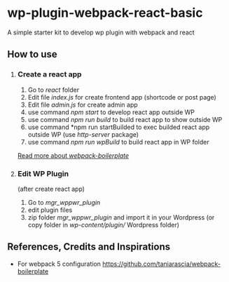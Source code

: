# wp-plugin-webpack-react-basic
A simple starter kit to develop wp plugin with webpack and react

## How to use

1. ### Create a react app
    1. Go to *react* folder
    2. Edit file *index.js* for create frontend app (shortcode or post page)
    3. Edit file *admin.js* for create admin app
    4. use command *npm start* to develop react app outside WP
    5. use command *npm run build* to build react app to show outside WP
    6. use command *npm run startBuilded to exec builded react app outside WP (use *http-server* package)
    7. use command *npm run wpBuild* to build react app in WP folder

    [Read more about *webpack-boilerplate*](react/README.md)

2. ### Edit WP Plugin
    (after create react app)
    1. Go to *mgr_wppwr_plugin*
    2. edit plugin files
    3. zip folder *mgr_wppwr_plugin* and import it in your Wordpress (or copy folder in *wp-content/plugin/* Wordpress folder)

## References, Credits and Inspirations

- For webpack 5 configuration
https://github.com/taniarascia/webpack-boilerplate


